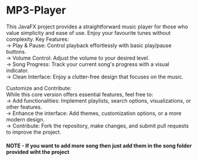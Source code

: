 # MP3-Player
This JavaFX project provides a straightforward music player for those who value simplicity and ease of use. Enjoy your favourite tunes without complexity.
Key Features: <br>
-> Play & Pause: Control playback effortlessly with basic play/pause buttons.<br>
-> Volume Control: Adjust the volume to your desired level.<br>
-> Song Progress: Track your current song's progress with a visual indicator.<br>
-> Clean Interface: Enjoy a clutter-free design that focuses on the music.<br>

Customize and Contribute: <br>
While this core version offers essential features, feel free to: <br>
-> Add functionalities: Implement playlists, search options, visualizations, or other features.<br>
-> Enhance the interface: Add themes, customization options, or a more modern design.<br>
-> Contribute: Fork the repository, make changes, and submit pull requests to improve the project.<br>

<h4>NOTE - If you want to add more song then just add them in the song folder provided wiht the project</h4>

